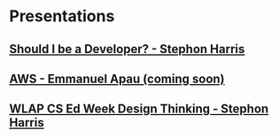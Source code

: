 # Presentations

## [Should I be a Developer? - Stephon Harris](https://www.swipe.to/1135cf)
## [AWS - Emmanuel Apau (coming soon)]()
## [WLAP CS Ed Week Design Thinking - Stephon Harris](https://docs.google.com/presentation/d/1KG5ZHZ-inBm73zhrKtpZyrJL-bXstvrmhIh3Zw11h2c/edit?usp=sharing)
